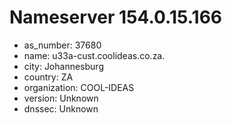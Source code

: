 # Nameserver 154.0.15.166

* as_number: 37680
* name: u33a-cust.coolideas.co.za.
* city: Johannesburg
* country: ZA
* organization: COOL-IDEAS
* version: Unknown
* dnssec: Unknown

